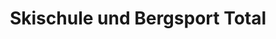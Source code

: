 ---
title: "Skischule und Bergsport Total"
url: /ehrwald/skischule-und-bergsport-total/
shop: Reisebüro
---